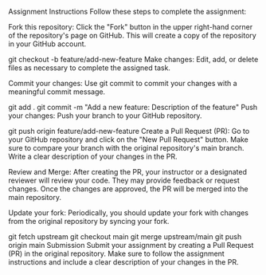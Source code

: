 Assignment Instructions
Follow these steps to complete the assignment:

Fork this repository: Click the "Fork" button in the upper right-hand corner of the repository's page on GitHub. This will create a copy of the repository in your GitHub account.


git checkout -b feature/add-new-feature
Make changes: Edit, add, or delete files as necessary to complete the assigned task.

Commit your changes: Use git commit to commit your changes with a meaningful commit message.

git add .
git commit -m "Add a new feature: Description of the feature"
Push your changes: Push your branch to your GitHub repository.

git push origin feature/add-new-feature
Create a Pull Request (PR): Go to your GitHub repository and click on the "New Pull Request" button. Make sure to compare your branch with the original repository's main branch. Write a clear description of your changes in the PR.

Review and Merge: After creating the PR, your instructor or a designated reviewer will review your code. They may provide feedback or request changes. Once the changes are approved, the PR will be merged into the main repository.

Update your fork: Periodically, you should update your fork with changes from the original repository by syncing your fork.

git fetch upstream
git checkout main
git merge upstream/main
git push origin main
Submission
Submit your assignment by creating a Pull Request (PR) in the original repository. Make sure to follow the assignment instructions and include a clear description of your changes in the PR.
